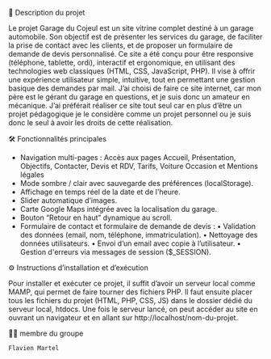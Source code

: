 📌 Description du projet 

Le projet Garage du Cojeul est un site vitrine complet destiné à un garage automobile. Son objectif est de présenter les services du garage, de faciliter la prise de contact avec les clients, et de proposer un formulaire de demande de devis personnalisé.
Ce site a été conçu pour être responsive (téléphone, tablette, ordi), interactif et ergonomique, en utilisant des technologies web classiques (HTML, CSS, JavaScript, PHP). Il vise à offrir une expérience utilisateur simple, intuitive, tout en permettant une gestion basique des demandes par mail.
J’ai choisi de faire ce site internet, car mon père est le gérant du garage en questions, et je suis donc un amateur en mécanique.
J’ai préférait réaliser ce site tout seul car en plus d’être un projet pédagogique je le considère comme un projet personnel ou je suis donc le seul à avoir les droits de cette réalisation.



🛠️ Fonctionnalités principales

*	Navigation multi-pages : Accès aux pages Accueil, Présentation, Objectifs, Contacter, Devis et RDV, Tarifs, Voiture Occasion et Mentions légales
*	Mode sombre / clair avec sauvegarde des préférences (localStorage).
*	Affichage en temps réel de la date et de l'heure.
*	Slider automatique d’images.
*	Carte Google Maps intégrée avec la localisation du garage.
*	Bouton “Retour en haut” dynamique au scroll.
*	Formulaire de contact et formulaire de demande de devis :
    •	Validation des données (email, nom, téléphone, immatriculation).
    •	Nettoyage des données utilisateurs.
    •	Envoi d’un email avec copie à l’utilisateur.
    •	Gestion d'erreurs via messages de session ($_SESSION).



⚙️ Instructions d’installation et d’exécution

Pour installer et exécuter ce projet, il suffit d’avoir un serveur local comme MAMP, qui permet de faire tourner des fichiers PHP. Il faut ensuite placer tous les fichiers du projet (HTML, PHP, CSS, JS) dans le dossier dédié du serveur local, htdocs. Une fois le serveur lancé, on peut accéder au site en ouvrant un navigateur et en allant sur http://localhost/nom-du-projet. 



🧑‍💻 membre du groupe

    Flavien Martel

